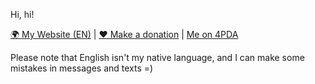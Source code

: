 Hi, hi!

[🌍 My Website (EN)](https://melianmiko.ru/en) |
[❤️ Make a donation](https://melianmiko.ru/en/donate/) |
[Me on 4PDA](https://4pda.to/forum/index.php?showuser=9512256)

Please note that English isn't my native language, and I can make some
mistakes in messages and texts =)
